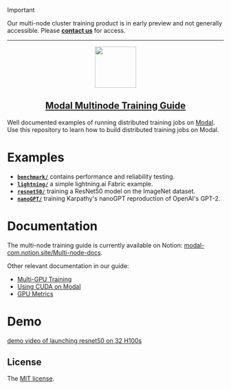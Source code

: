 > [!IMPORTANT]  
> Our multi-node cluster training product is in early preview and not generally accessible. Please [**contact us**](https://modal.com/slack) for access.

---


<p align="center">
  <a href="https://modal.com">
    <img src="https://modal-public-assets.s3.amazonaws.com/bigicon.png" height="96">
    <h2 align="center">Modal Multinode Training Guide</h2>
  </a>
</p>

Well documented examples of running distributed training jobs on [Modal](https://modal.com).
Use this repository to learn how to build distributed training jobs on Modal.

# Examples

- [**`benchmark/`**](/benchmark/) contains performance and reliability testing.
- [**`lightning/`**](/lightning/) a simple lightning.ai Fabric example.
- [**`resnet50/`**](/resnet50/) training a ResNet50 model on the ImageNet dataset.
- [**`nanoGPT/`**](/nanoGPT/) training Karpathy's nanoGPT reproduction of OpenAI's GPT-2.

# Documentation

The multi-node training guide is currently available on Notion: [modal-com.notion.site/Multi-node-docs](https://modal-com.notion.site/Multi-node-docs-1281e7f16949806f966adedfe8b2cb74?pvs=4).

Other relevant documentation in our guide:

- [Multi-GPU Training](https://modal.com/docs/guide/gpu#multi-gpu-training)
- [Using CUDA on Modal](https://modal.com/docs/guide/cuda)
- [GPU Metrics](https://modal.com/docs/guide/gpu-metrics)

# Demo

[demo video of launching resnet50 on 32 H100s](https://github.com/user-attachments/assets/ed3dc6fe-61f2-4abc-ab48-5b5d01f65c31)

## License

The [MIT license](LICENSE).
